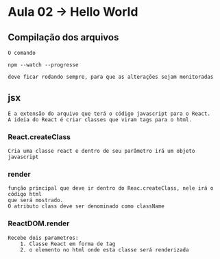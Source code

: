 Aula 02 -> Hello World
==============================

Compilação dos arquivos
-----------------------

	O comando

    npm --watch --progresse

    deve ficar rodando sempre, para que as alterações sejam monitoradas

jsx
---

	É a extensão do arquivo que terá o código javascript para o React.
	A ideia do React é criar classes que viram tags para o html.

### React.createClass

	Cria uma classe react e dentro de seu parâmetro irá um objeto javascript

### render

	função principal que deve ir dentro do Reac.createClass, nele irá o código html
	que será mostrado.
	O atributo class deve ser denominado como className

### ReactDOM.render

	Recebe dois parametros:
		1. Classe React em forma de tag
		2. o elemento no html onde esta classe será renderizada